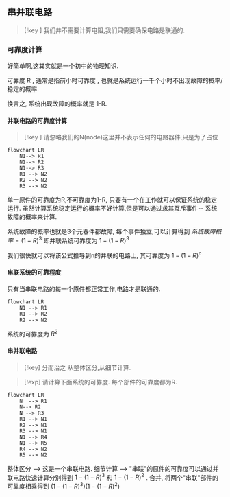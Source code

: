 
## 串并联电路

>[!key ] 我们并不需要计算电阻,我们只需要确保电路是联通的.

### 可靠度计算 

好简单啊,这其实就是一个初中的物理知识. 

可靠度 R , 通常是指前小时可靠度 , 也就是系统运行一千个小时不出现故障的概率/稳定的概率. 

换言之, 系统出现故障的概率就是 1-R. 

#### 并联电路的可靠度计算 

>[!key ] 请忽略我们的N(node)这里并不表示任何的电路器件,只是为了占位
```mermaid
flowchart LR
    N1--> R1
    N1--> R2
    N1--> R3
    R1 --> N2 
    R2 --> N2
    R3 --> N2
```
单一原件的可靠度为R,不可靠度为1-R, 只要有一个在工作就可以保证系统的稳定运行. 虽然计算系统稳定运行的概率不好计算,但是可以通过求其互斥事件-- 系统故障的概率来计算. 

系统故障的概率也就是3个元器件都故障, 每个事件独立,可以计算得到 $系统故障概率 =(1-R)^3$  即并联系统可靠度为 $1-(1-R)^3$ 

我们很快就可以将该公式推导到n的并联的电路上, 其可靠度为  $1-(1-R)^n$ 


#### 串联系统的可靠程度 

只有当串联电路的每一个原件都正常工作,电路才是联通的. 

```mermaid
flowchart LR
    N1 --> R1
    R1 --> R2 
    R2 --> N2
```

系统的可靠度为 $R^2$ 

#### 串并联电路 

>[!key] 分而治之 
>从整体区分,从细节计算. 


>[!exp] 请计算下面系统的可靠度. 每个部件的可靠度都为R. 


```mermaid
flowchart LR
    N  --> R1 
    N--> R2
    N --> R3
    R1 --> N1
    R2 --> N1
    R3 --> N1
    N1 --> R4
    N1 --> R5
    R4 --> N2
    R5 --> N2
```

整体区分 --> 这是一个串联电路. 
细节计算 --> "串联"的原件的可靠度可以通过并联电路快速计算分别得到  $1-(1-R)^3$ 和 $1-(1-R)^2$ . 
合并, 将两个"串联"部件的可靠度相乘得到  $(1-(1-R)^3) (1-(1-R)^2)$  

